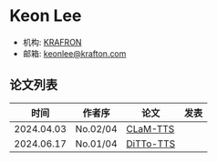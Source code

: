 # Keon Lee

- 机构: [KRAFRON](../Institutions/KOR-KRAFTON.AI.md)
- 邮箱: keonlee@krafton.com

## 论文列表

| 时间 | 作者序 | 论文 | 发表 |
|:-:|:-:|---|---|
| 2024.04.03 | No.02/04 | [CLaM-TTS](../Models/Speech_LLM/2024.04.03_CLaM-TTS.md) |
| 2024.06.17 | No.01/04 | [DiTTo-TTS](../Models/Diffusion/2024.06.17_DiTTo-TTS.md) |
